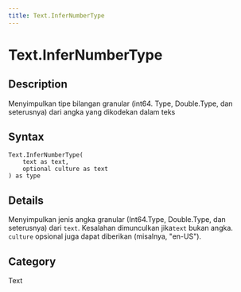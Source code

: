 ```yaml
---
title: Text.InferNumberType
---
```


# Text.InferNumberType


## Description

Menyimpulkan tipe bilangan granular (int64. Type, Double.Type, dan seterusnya) dari angka yang dikodekan dalam teks


## Syntax

```powerquery
Text.InferNumberType(
    text as text,
    optional culture as text
) as type
```


## Details

Menyimpulkan jenis angka granular (Int64.Type, Double.Type, dan seterusnya) dari <code>text</code>. Kesalahan dimunculkan jika<code>text</code> bukan angka. <code>culture</code> opsional juga dapat diberikan (misalnya, "en-US").



## Category
Text
